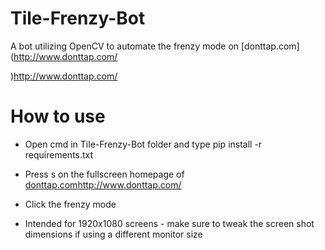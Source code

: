 # Tile-Frenzy-Bot

A bot utilizing OpenCV to automate the frenzy mode on [donttap.com](http://www.donttap.com/

)http://www.donttap.com/

# How to use

* Open cmd in Tile-Frenzy-Bot folder and type pip install -r requirements.txt
* Press s on the fullscreen homepage of [donttap.com](http://www.donttap.com/)http://www.donttap.com/
* Click the frenzy mode
  
* Intended for 1920x1080 screens - make sure to tweak the screen shot dimensions if using a different monitor size


